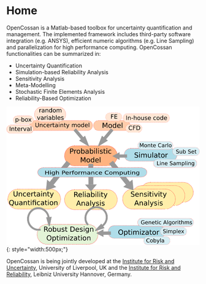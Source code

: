 # Home
OpenCossan is a Matlab-based toolbox for uncertainty quantification and management. The implemented framework includes third-party software integration (e.g. ANSYS), efficient numeric algorithms (e.g. Line Sampling) and parallelization for high performance computing. OpenCossan functionalities can be summarized in:

 - Uncertainty Quantification
 - Simulation-based Reliability Analysis
 - Sensitivity Analysis
 - Meta-Modelling
 - Stochastic Finite Elements Analysis
 - Reliability-Based Optimization

![Overview of features](./assets/images/overview.png){: style="width:500px;"}

OpenCossan is being jointly developed at the [Institute for Risk and Uncertainty](https://www.liverpool.ac.uk/risk-and-uncertainty/), University of Liverpool, UK and the [Institute for Risk and Reliability](https://www.irz.uni-hannover.de/), Leibniz University Hannover, Germany.